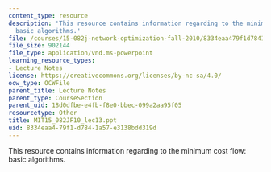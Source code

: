 ```yaml
---
content_type: resource
description: 'This resource contains information regarding to the minimum cost flow:
  basic algorithms.'
file: /courses/15-082j-network-optimization-fall-2010/8334eaa479f1d7841a57e3138bdd319d_MIT15_082JF10_lec13.ppt
file_size: 902144
file_type: application/vnd.ms-powerpoint
learning_resource_types:
- Lecture Notes
license: https://creativecommons.org/licenses/by-nc-sa/4.0/
ocw_type: OCWFile
parent_title: Lecture Notes
parent_type: CourseSection
parent_uid: 18d0dfbe-e4fb-f8e0-bbec-099a2aa95f05
resourcetype: Other
title: MIT15_082JF10_lec13.ppt
uid: 8334eaa4-79f1-d784-1a57-e3138bdd319d
---
```

This resource contains information regarding to the minimum cost flow: basic algorithms.